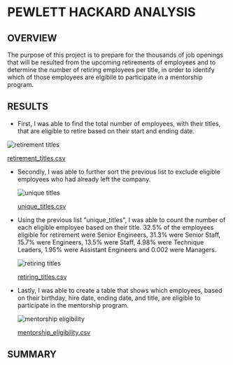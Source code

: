 # PEWLETT HACKARD ANALYSIS

## OVERVIEW

The purpose of this project is to prepare for the thousands of job openings 
that will be resulted from the upcoming retirements of employees and to determine
the number of retiring employees per title, in order to identify which of those
employees are elgibile to participate in a mentorship program.

## RESULTS
  
  - First, I was able to find the total number of employees, with their titles, that are eligible to retire based on their 
    start and ending date.

  ![retirement titles](https://user-images.githubusercontent.com/103302566/170900858-9b2c0c58-0d66-4210-b037-79eaa3bf00b0.png)
  
  [retirement_titles.csv](https://github.com/rgilgeous19/Pewlett-Hackard-Analysis/files/8794777/retirement_titles.csv)



  - Secondly, I was able to further sort the previous list to exclude eligible employees who had already left the company.
    
    ![unique titles](https://user-images.githubusercontent.com/103302566/170901528-baac7637-5162-4dda-9f73-3131eecbf17d.png)
    
    [unique_titles.csv](https://github.com/rgilgeous19/Pewlett-Hackard-Analysis/files/8794774/unique_titles.csv)


  - Using the previous list "unique_titles", I was able to count the number of each eligible employee based on their title.
    32.5% of the employees eligible for retirement were Senior Engineers, 31.3% were Senior Staff, 15.7% were Engineers, 13.5% 
    were Staff, 4.98% were Technique Leaders, 1.95% were Assistant Engineers and 0.002 were Managers.
    

    ![retiring titles](https://user-images.githubusercontent.com/103302566/170901904-997099e2-92b7-48ea-bccf-4ac3cb62efe6.png)
    
    [retiring_titles.csv](https://github.com/rgilgeous19/Pewlett-Hackard-Analysis/files/8794782/retiring_titles.csv)


  - Lastly, I was able to create a table that shows which employees, based on their birthday, hire date, ending date, and title, 
    are eligible to participate in the mentorship program. 
    
    ![mentorship eligibility](https://user-images.githubusercontent.com/103302566/170902995-02bdbbc1-c979-42dc-ae84-07bb25697262.png)

     [mentorship_eligibility.csv](https://github.com/rgilgeous19/Pewlett-Hackard-Analysis/files/8794818/mentorship_eligibility.csv)



  ## SUMMARY
  
  
  
